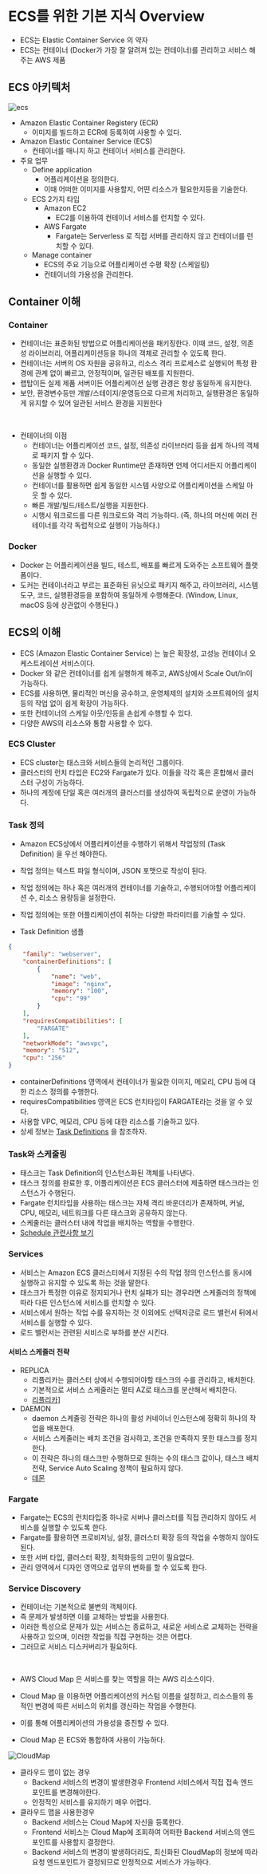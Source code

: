 # ECS를 위한 기본 지식 Overview

- ECS는 Elastic Container Service 의 약자
- ECS는 컨테이너 (Docker가 가장 잘 알려져 있는 컨테이너)를 관리하고 서비스 해주는 AWS 제품

## ECS 아키텍처

![ecs](imgs/ecsproductpage.png)

- Amazon Elastic Container Registery (ECR)
  - 이미지를 빌드하고 ECR에 등록하여 사용할 수 있다. 
- Amazon Elastic Container Service (ECS)
  - 컨테이너를 매니지 하고 컨테이너 서비스를 관리한다. 
- 주요 업무
  - Define application
    - 어플리케이션을 정의한다. 
    - 이때 어떠한 이미지를 사용할지, 어떤 리소스가 필요한지등을 기술한다. 
  - ECS 2가지 타입
    - Amazon EC2
      - EC2를 이용하여 컨테이너 서비스를 런치할 수 있다. 
    - AWS Fargate
      - Fargate는 Serverless 로 직접 서버를 관리하지 않고 컨테이너를 런치할 수 있다. 
  - Manage container
    - ECS의 주요 기능으로 어플리케이션 수평 확장 (스케일링)
    - 컨테이너의 가용성을 관리한다. 

## Container 이해

### Container

- 컨테이너는 표준화된 방법으로 어플리케이션을 패키징한다. 이때 코드, 설정, 의존성 라이브러리, 어플리케이션등을 하나의 객체로 관리할 수 있도록 한다. 
- 컨테이너는 서버의 OS 자원을 공유하고, 리소스 격리 프로세스로 실행되어 특정 환경에 관계 없이 빠르고, 안정적이며, 일관된 배포를 지원한다. 
- 랩탑이든 실제 제품 서버이든 어플리케이션 실행 관경은 항상 동일하게 유지한다. 
- 보안, 환경변수등만 개발/스테이지/운영등으로 다르게 처리하고, 실행환경은 동일하게 유지할 수 있어 일관된 서비스 환경을 지원한다 

<br/>

- 컨테이너의 이점
  - 컨테이너는 어플리케이션 코드, 설정, 의존성 라이브러리 등을 쉽게 하나의 객체로 패키지 할 수 있다. 
  - 동일한 실행환경과 Docker Runtime만 존재하면 언제 어디서든지 어플리케이션을 실행할 수 있다. 
  - 컨테이너를 활용하면 쉽게 동일한 시스템 사양으로 어플리케이션을 스케일 아웃 할 수 있다. 
  - 빠른 개발/빌드/테스트/실행을 지원한다. 
  - 시행시 워크로드를 다른 워크로드와 격리 가능하다. (즉, 하나의 머신에 여러 컨테이너를 각각 독럽적으로 실행이 가능하다.)

### Docker

- Docker 는 어플리케이션을 빌드, 테스트, 배포를 빠르게 도와주는 소프트웨어 플랫폼이다. 
- 도커는 컨테이너라고 부르는 표준화된 유닛으로 패키지 해주고, 라이브러리, 시스템 도구, 코드, 실행환경등을 포함하여 동일하게 수행해준다. (Window, Linux, macOS 등에 상관없이 수행된다.)

## ECS의 이해

- ECS (Amazon Elastic Container Service) 는 높은 확장성, 고성능 컨테이너 오케스트레이션 서비스이다. 
- Docker 와 같은 컨테이너를 쉽게 실행하게 해주고, AWS상에서 Scale Out/In이 가능하다. 
- ECS를 사용하면, 물리적인 머신을 공수하고, 운영체제의 설치와 소프트웨어의 설치등의 작업 없이 쉽게 확장이 가능하다. 
- 또한 컨테이너의 스케일 아웃/인등을 손쉽게 수행할 수 있다. 
- 다양한 AWS의 리소스와 통합 사용할 수 있다. 

### ECS Cluster

- ECS cluster는 태스크와 서비스들의 논리적인 그룹이다. 
- 클러스터의 런치 타입은 EC2와 Fargate가 있다. 이들을 각각 혹은 혼합해서 클러스터 구성이 가능하다.
- 하나의 계정에 단일 혹은 여러개의 클러스터를 생성하여 독립적으로 운영이 가능하다. 

### Task 정의

- Amazon ECS상에서 어플리케이션을 수행하기 위해서 작업정의 (Task Definition) 을 우선 해야한다. 
- 작업 정의는 텍스트 파일 형식이며, JSON 포맷으로 작성이 된다. 
- 작업 정의에는 하나 혹은 여러개의 컨테이너를 기술하고, 수행되어야할 어플리케이션 수, 리소스 용량등을 설정한다. 

- 작업 정의에는 또한 어플리케이션이 취하는 다양한 파라미터를 기술할 수 있다. 

- Task Definition 샘플

```json
{
    "family": "webserver",
    "containerDefinitions": [
        {
            "name": "web",
            "image": "nginx",
            "memory": "100",
            "cpu": "99"
        }
    ],
    "requiresCompatibilities": [
        "FARGATE"
    ],
    "networkMode": "awsvpc",
    "memory": "512",
    "cpu": "256"
}
```

- containerDefinitions 영역에서 컨테이너가 필요한 이미지, 메모리, CPU 등에 대한 리소스 정의를 수행한다. 
- requiresCompatibilities 영역은 ECS 런치타입이 FARGATE라는 것을 알 수 있다.
- 사용할 VPC, 메모리, CPU 등에 대한 리소스를 기술하고 있다. 
- 상세 정보는 [Task Definitions](https://docs.aws.amazon.com/AmazonECS/latest/developerguide/example_task_definitions.html) 을 참조하자. 

### Task와 스케줄링

- 태스크는 Task Definition의 인스턴스화된 객체를 나타낸다. 
- 태스크 정의를 완료한 후, 어플리케이션은 ECS 클러스터에 제출하면 태스크라는 인스턴스가 수행된다. 
- Fargate 런치타입을 사용하는 태스크는 자체 격리 바운더리가 존재하며, 커널, CPU, 메모리, 네트워크를 다른 태스크와 공유하지 않는다. 
- 스케줄러는 클러스터 내에 작업을 배치하는 역할을 수행한다. 
- [Schedule 관련사항 보기](https://docs.aws.amazon.com/AmazonECS/latest/developerguide/scheduling_tasks.html)

### Services

- 서비스는 Amazon ECS 클러스터에서 지정된 수의 작업 정의 인스턴스를 동시에 실행하고 유지할 수 있도록 하는 것을 말한다. 
- 태스크가 특정한 이유로 정지되거나 런치 실패가 되는 경우라면 스케줄러의 정책에 따라 다른 인스턴스에 서비스를 런치할 수 있다. 
- 서비스에서 원하는 작업 수를 유지하는 것 이외에도 선택저긍로 로드 밸런서 뒤에서 서비스를 실행할 수 있다. 
- 로드 밸런서는 관련된 서비스로 부하를 분산 시킨다. 

#### 서비스 스케줄러 전략

- REPLICA
  - 리플리카는 클러스터 상에서 수행되어야할 태스크의 수를 관리하고, 배치한다. 
  - 기본적으로 서비스 스케줄러는 멀티 AZ로 태스크를 분산해서 배치한다. 
  - [리플리카](https://docs.aws.amazon.com/AmazonECS/latest/developerguide/ecs_services.html#service_scheduler_replica)]
- DAEMON
  - daemon 스케줄링 전략은 하나의 활성 커네이너 인스턴스에 정확히 하나의 작업을 배포한다. 
  - 서비스 스케줄러는 배치 조건을 검사하고, 조건을 만족하지 못한 태스크를 정지 한다. 
  - 이 전략은 하나의 태스크만 수행하므로 원하는 수의 태스크 값이나, 태스크 배치 전략, Service Auto Scaling 정책이 필요하지 않다. 
  - [데몬](https://docs.aws.amazon.com/AmazonECS/latest/developerguide/ecs_services.html#service_scheduler_daemon)

### Fargate

- Fargate는 ECS의 런치타입중 하나로 서버나 클러스터를 직접 관리하지 않아도 서비스를 실행할 수 있도록 한다. 
- Fargate를 활용하면 프로비저닝, 설정, 클러스터 확장 등의 작업을 수행하지 않아도 된다. 
- 또한 서버 타입, 클러스터 확장, 최적화등의 고민이 필요없다. 
- 관리 영역에서 디자인 영역으로 업무의 변화를 할 수 있도록 한다.

### Service Discovery

- 컨테이너는 기본적으로 불변의 객체이다. 
- 즉 문제가 발생하면 이를 교체하는 방법을 사용한다. 
- 이러한 특성으로 문제가 있는 서비스는 종료하고, 새로운 서비스로 교체하는 전략을 사용하고 있으며, 이러한 작업을 직접 구현하는 것은 어렵다. 
- 그러므로 서비스 디스커버리가 필요하다. 

<br/>

- AWS Cloud Map 은 서비스를 찾는 역할을 하는 AWS 리소스이다. 
- Cloud Map 을 이용하면 어플리케이션의 커스텀 이름을 설정하고, 리소스들의 동적인 변경에 따른 서비스의 위치를 갱신하는 작업을 수행한다. 
- 이를 통해 어플리케이션의 가용성을 증진할 수 있다. 

- Cloud Map 은 ECS와 통합하여 사용이 가능하다. 

![CloudMap](imgs/cloudmapproduct.png)

-  클라우드 맵이 없는 경우
   - Backend 서비스의 변경이 발생한경우 Frontend 서비스에서 직접 접속 엔드포인트를 변경해야한다. 
   - 안정적인 서비스를 유지하기 매우 어렵다.
 - 클라우드 맵을 사용한경우
   - Backend 서비스는 Cloud Map에 자신을 등록한다. 
   - Frontend 서비스는 Cloud Map에 조회하여 어떠한 Backend 서비스의 엔드포인트를 사용할지 결정한다. 
   - Backend 서비스의 변경이 발생하더라도, 최신화된 CloudMap의 정보에 따라 요청 엔드포인트가 결정되므로 안정적으로 서비스가 가능하다. 



